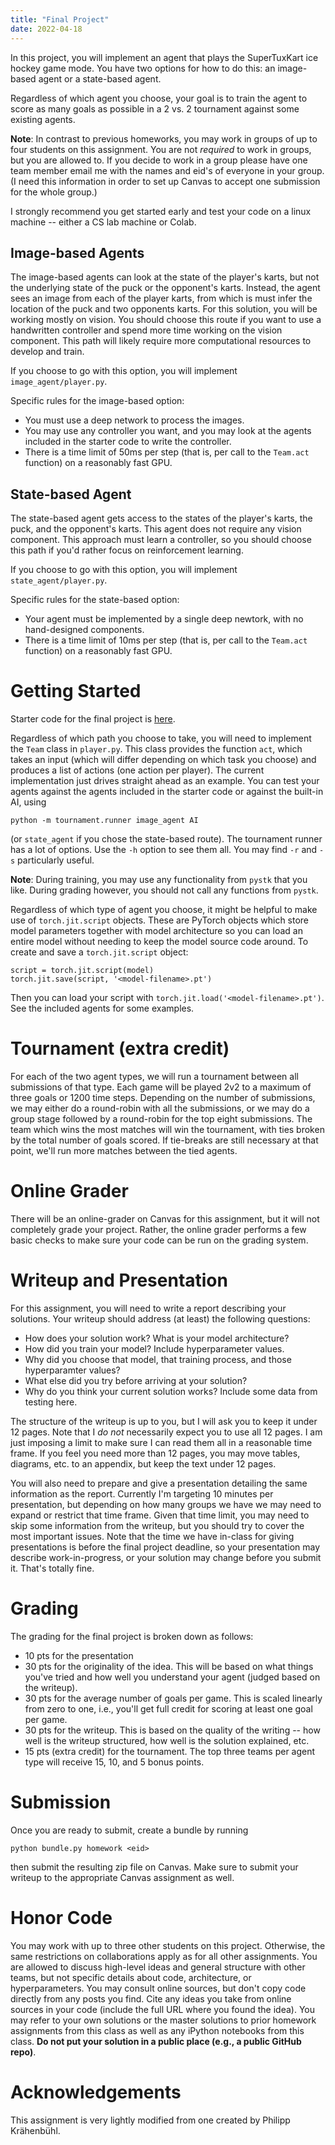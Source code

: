 ```yaml
---
title: "Final Project"
date: 2022-04-18
---
```


In this project, you will implement an agent that plays the SuperTuxKart ice
hockey game mode. You have two options for how to do this: an image-based agent
or a state-based agent.

Regardless of which agent you choose, your goal is to train the agent to score
as many goals as possible in a 2 vs. 2 tournament against some existing agents.

**Note**: In contrast to previous homeworks, you may work in groups of up to
four students on this assignment. You are not _required_ to work in groups, but
you are allowed to. If you decide to work in a group please have one team
member email me with the names and eid's of everyone in your group. (I need
this information in order to set up Canvas to accept one submission for the
whole group.)

I strongly recommend you get started early and test your code on a linux
machine -- either a CS lab machine or Colab.

## Image-based Agents

The image-based agents can look at the state of the player's karts, but not the
underlying state of the puck or the opponent's karts. Instead, the agent sees
an image from each of the player karts, from which is must infer the location
of the puck and two opponents karts. For this solution, you will be working
mostly on vision. You should choose this route if you want to use a handwritten
controller and spend more time working on the vision component. This path will
likely require more computational resources to develop and train.

If you choose to go with this option, you will implement
`image_agent/player.py`.

Specific rules for the image-based option:

- You must use a deep network to process the images.
- You may use any controller you want, and you may look at the agents included
  in the starter code to write the controller.
- There is a time limit of 50ms per step (that is, per call to the `Team.act`
  function) on a reasonably fast GPU.

## State-based Agent

The state-based agent gets access to the states of the player's karts, the
puck, and the opponent's karts. This agent does not require any vision
component. This approach must learn a controller, so you should choose this
path if you'd rather focus on reinforcement learning.

If you choose to go with this option, you will implement
`state_agent/player.py`.

Specific rules for the state-based option:

- Your agent must be implemented by a single deep newtork, with no
  hand-designed components.
- There is a time limit of 10ms per step (that is, per call to the `Team.act`
  function) on a reasonably fast GPU.

# Getting Started

Starter code for the final project is [here](/cs342-homeworks/final.zip).

Regardless of which path you choose to take, you will need to implement the
`Team` class in `player.py`. This class provides the function `act`, which
takes an input (which will differ depending on which task you choose) and
produces a list of actions (one action per player). The current implementation
just drives straight ahead as an example. You can test your agents against the
agents included in the starter code or against the built-in AI, using

    python -m tournament.runner image_agent AI

(or `state_agent` if you chose the state-based route). The tournament runner
has a lot of options. Use the `-h` option to see them all. You may find `-r`
and `-s` particularly useful.

**Note**: During training, you may use any functionality from `pystk` that you
like. During grading however, you should not call any functions from `pystk`.

Regardless of which type of agent you choose, it might be helpful to make use of
`torch.jit.script` objects. These are PyTorch objects which store model
parameters together with model architecture so you can load an entire model
without needing to keep the model source code around. To create and save a
`torch.jit.script` object:

    script = torch.jit.script(model)
    torch.jit.save(script, '<model-filename>.pt')

Then you can load your script with `torch.jit.load('<model-filename>.pt')`.
See the included agents for some examples.


# Tournament (extra credit)

For each of the two agent types, we will run a tournament between all
submissions of that type. Each game will be played 2v2 to a maximum of three
goals or 1200 time steps. Depending on the number of submissions, we may either
do a round-robin with all the submissions, or we may do a group stage followed
by a round-robin for the top eight submissions. The team which wins the most
matches will win the tournament, with ties broken by the total number of goals
scored. If tie-breaks are still necessary at that point, we'll run more matches
between the tied agents.

# Online Grader

There will be an online-grader on Canvas for this assignment, but it will not
completely grade your project. Rather, the online grader performs a few basic
checks to make sure your code can be run on the grading system.

# Writeup and Presentation

For this assignment, you will need to write a report describing your solutions.
Your writeup should address (at least) the following questions:

- How does your solution work? What is your model architecture?
- How did you train your model? Include hyperparameter values.
- Why did you choose that model, that training process, and those hyperparamter
  values?
- What else did you try before arriving at your solution?
- Why do you think your current solution works? Include some data from testing
  here.

The structure of the writeup is up to you, but I will ask you to keep it under
12 pages. Note that I _do not_ necessarily expect you to use all 12 pages. I am
just imposing a limit to make sure I can read them all in a reasonable time
frame. If you feel you need more than 12 pages, you may move tables, diagrams,
etc. to an appendix, but keep the text under 12 pages.

You will also need to prepare and give a presentation detailing the same
information as the report. Currently I'm targeting 10 minutes per presentation,
but depending on how many groups we have we may need to expand or restrict that
time frame. Given that time limit, you may need to skip some information from
the writeup, but you should try to cover the most important issues. Note that
the time we have in-class for giving presentations is before the final project
deadline, so your presentation may describe work-in-progress, or your solution
may change before you submit it. That's totally fine.

# Grading

The grading for the final project is broken down as follows:

- 10 pts for the presentation
- 30 pts for the originality of the idea. This will be based on what things
  you've tried and how well you understand your agent (judged based on the
  writeup).
- 30 pts for the average number of goals per game. This is scaled linearly from
  zero to one, i.e., you'll get full credit for scoring at least one goal per
  game.
- 30 pts for the writeup. This is based on the quality of the writing -- how
  well is the writeup structured, how well is the solution explained, etc.
- 15 pts (extra credit) for the tournament. The top three teams per agent type
  will receive 15, 10, and 5 bonus points.

# Submission

Once you are ready to submit, create a bundle by running

    python bundle.py homework <eid>

then submit the resulting zip file on Canvas. Make sure to submit your writeup
to the appropriate Canvas assignment as well.

# Honor Code

You may work with up to three other students on this project. Otherwise, the
same restrictions on collaborations apply as for all other assignments. You are
allowed to discuss high-level ideas and general structure with other teams, but
not specific details about code, architecture, or hyperparameters. You may
consult online sources, but don't copy code directly from any posts you find.
Cite any ideas you take from online sources in your code (include the full URL
where you found the idea). You may refer to your own solutions or the master
solutions to prior homework assignments from this class as well as any iPython
notebooks from this class. **Do not put your solution in a public place (e.g.,
a public GitHub repo)**.

# Acknowledgements

This assignment is very lightly modified from one created by Philipp
Krähenbühl.
